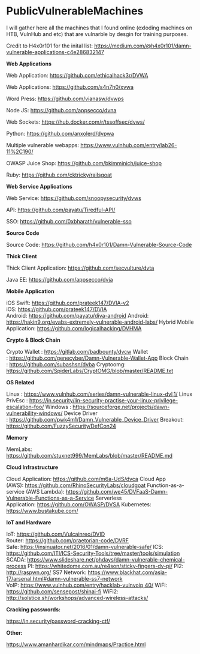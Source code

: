 # PublicVulnerableMachines
I will gather here all the machines that I found online (exloding machines on HTB, VulnHub and etc) that are vulnarble by desgin for training purposes.

Credit to H4x0r101 for the inital list: https://medium.com/@h4x0r101/damn-vulnerable-applications-c4e286832147


**Web Applications**

Web Application: https://github.com/ethicalhack3r/DVWA

Web Applications: https://github.com/s4n7h0/xvwa 

Word Press: https://github.com/vianasw/dvwps 

Node JS: https://github.com/appsecco/dvna 

Web Sockets: https://hub.docker.com/r/tssoffsec/dvws/ 

Python: https://github.com/anxolerd/dvpwa 

Multiple vulnerable webapps: https://www.vulnhub.com/entry/lab26-11%2C190/

OWASP Juice Shop: https://github.com/bkimminich/juice-shop

Ruby: https://github.com/cktricky/railsgoat

**Web Service Applications**

Web Service: https://github.com/snoopysecurity/dvws 

API: https://github.com/payatu/Tiredful-API/ 

SSO: https://github.com/0xbharath/vulnerable-sso
 
**Source Code**

Source Code: https://github.com/h4x0r101/Damn-Vulnerable-Source-Code 
 
**Thick Client**

Thick Client Application: https://github.com/secvulture/dvta 

Java EE: https://github.com/appsecco/dvja 
 
**Mobile Application**

iOS Swift: https://github.com/prateek147/DVIA-v2 
iOS: https://github.com/prateek147/DVIA 
Android: https://github.com/payatu/diva-android 
Android: https://hakin9.org/evabs-extremely-vulnerable-android-labs/ 
Hybrid Mobile Application: https://github.com/logicalhacking/DVHMA 
 
**Crypto & Block Chain**

Crypto Wallet : https://gitlab.com/badbounty/dvcw 
Wallet : https://github.com/genecyber/Damn-Vulnerable-Wallet-App 
Block Chain : https://github.com/subashsn/dvba 
Cryptoomg: https://github.com/SpiderLabs/CryptOMG/blob/master/README.txt 
 
**OS Related**

Linux : https://www.vulnhub.com/series/damn-vulnerable-linux-dvl,1/ 
Linux PrivEsc : https://in.security/lin-security-practise-your-linux-privilege-escalation-foo/
Windows : https://sourceforge.net/projects/dawn-vulnerability-windows/ 
Device Driver : https://github.com/pwk4m1/Damn_Vulnerable_Device_Driver 
Breakout: https://github.com/FuzzySecurity/DefCon24 
 

**Memory**

MemLabs: https://github.com/stuxnet999/MemLabs/blob/master/README.md

**Cloud Infrastructure**

Cloud Application: https://github.com/m6a-UdS/dvca 
Cloud App (AWS): https://github.com/RhinoSecurityLabs/cloudgoat 
Function-as-a-service (AWS Lambda): https://github.com/we45/DVFaaS-Damn-Vulnerable-Functions-as-a-Service 
Serverless Application: https://github.com/OWASP/DVSA 
Kubernetes: https://www.bustakube.com/  
 
**IoT and Hardware**

IoT: https://github.com/Vulcainreo/DVID 
Router: https://github.com/praetorian-code/DVRF 
Safe: https://insinuator.net/2016/01/damn-vulnerable-safe/ 
ICS: https://github.com/ITI/ICS-Security-Tools/tree/master/tools/simulation 
SCADA: https://www.slideshare.net/phdays/damn-vulnerable-chemical-process 
PI: https://whitedome.com.au/re4son/sticky-fingers-dv-pi/ 
PI2: http://raspwn.org/ 
SS7 Network: https://www.blackhat.com/asia-17/arsenal.html#damn-vulnerable-ss7-network 
VoIP: https://www.vulnhub.com/entry/hacklab-vulnvoip,40/ 
WiFi: https://github.com/sensepost/shinai-fi 
WiFi2: http://solstice.sh/workshops/advanced-wireless-attacks/

**Cracking passwords:**

https://in.security/password-cracking-ctf/

**Other:**

https://www.amanhardikar.com/mindmaps/Practice.html 

